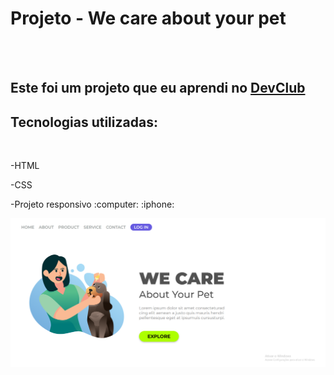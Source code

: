 <h1>Projeto - We care about your pet</h1>
<br>
<br>
<h2>Este foi um projeto que eu aprendi no <a href="https://rodolfomori.com.br/devclub">DevClub</a></h2>

<h2>Tecnologias utilizadas:</h2>
<br>
  <p>-HTML</p>
  <p>-CSS</p>
  <p>-Projeto responsivo :computer: :iphone:</p>


<img src="https://github.com/rodrigocassiano0/projeto-responsivo-2/blob/master/assets/responsivo%202.PNG?raw=true">
